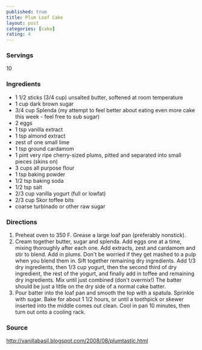 ```yaml
---
published: true
title: Plum Loaf Cake
layout: post
categories: [cake]
rating: 4
---
```

### Servings
10

### Ingredients
- 1 1/2 sticks (3/4 cup) unsalted butter, softened at room temperature
- 1 cup dark brown sugar
- 3/4 cup Splenda (my attempt to feel better about eating even more cake this week - feel free to sub sugar)
- 2 eggs
- 1 tsp vanilla extract
- 1 tsp almond extract
- zest of one small lime
- 1 tsp ground cardamom
- 1 pint very ripe cherry-sized plums, pitted and separated into small pieces (skins on)
- 3 cups all purpose flour
- 1 tsp baking powder
- 1/2 tsp baking soda
- 1/2 tsp salt
- 2/3 cup vanilla yogurt (full or lowfat)
- 2/3 cup Skor toffee bits
- coarse turbinado or other raw sugar

### Directions
1. Preheat oven to 350 F. Grease a large loaf pan (preferably nonstick).
2. Cream together butter, sugar and splenda. Add eggs one at a time, mixing thoroughly after each one. Add extracts, zest and cardamom and stir to blend. Add in plums. Don't be worried if they get mashed to a pulp when you blend them in. Sift together remaining dry ingredients. Add 1/3 dry ingredients, then 1/3 cup yogurt, then the second third of dry ingredient, the rest of the yogurt, and finally add in toffee and remaining dry ingredients. Mix until just combined (don't overmix!) The batter should be just a little on the dry side of a normal cake batter.
3. Pour batter into the loaf pan and smooth the top with a spatula. Sprinkle with sugar. Bake for about 1 1/2 hours, or until a toothpick or skewer inserted into the middle comes out clean. Cool in pan 10 minutes, then turn out onto a cooling rack.

### Source
<a href="http://vanillabasil.blogspot.com/2008/08/plumtastic.html" target="new">http://vanillabasil.blogspot.com/2008/08/plumtastic.html</a>
